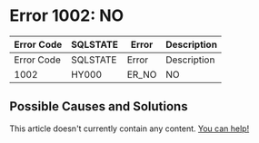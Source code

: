 
# Error 1002: NO


| Error Code | SQLSTATE | Error | Description |
| --- | --- | --- | --- |
| Error Code | SQLSTATE | Error | Description |
| 1002 | HY000 | ER_NO | NO |




## Possible Causes and Solutions


This article doesn't currently contain any content. [You can help!](/en/writing-and-editing-knowledge-base-articles/)

